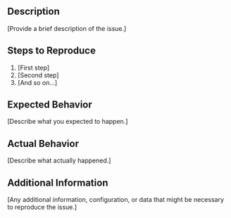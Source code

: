 ## Description

[Provide a brief description of the issue.]

## Steps to Reproduce

1. [First step]
2. [Second step]
3. [And so on...]

## Expected Behavior

[Describe what you expected to happen.]

## Actual Behavior

[Describe what actually happened.]

## Additional Information

[Any additional information, configuration, or data that might be necessary to reproduce the issue.]